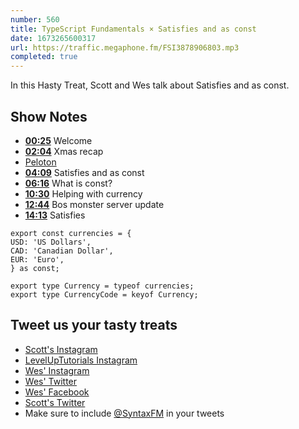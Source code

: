 ```yaml
---
number: 560
title: TypeScript Fundamentals × Satisfies and as const
date: 1673265600317
url: https://traffic.megaphone.fm/FSI3878906803.mp3
completed: true
---
```


In this Hasty Treat, Scott and Wes talk about Satisfies and as const.

## Show Notes

* **[00:25](#t=00:25)** Welcome
* **[02:04](#t=02:04)** Xmas recap
* [Peloton](https://www.onepeloton.com)
* **[04:09](#t=04:09)** Satisfies and as const
* **[06:16](#t=06:16)** What is const?
* **[10:30](#t=10:30)** Helping with currency
* **[12:44](#t=12:44)** Bos monster server update
* **[14:13](#t=14:13)** Satisfies

```
export const currencies = {
USD: 'US Dollars',
CAD: 'Canadian Dollar',
EUR: 'Euro',
} as const;

export type Currency = typeof currencies;
export type CurrencyCode = keyof Currency;
```

## Tweet us your tasty treats

* [Scott's Instagram](https://www.instagram.com/stolinski/)
* [LevelUpTutorials Instagram](https://www.instagram.com/LevelUpTutorials/)
* [Wes' Instagram](https://www.instagram.com/wesbos/)
* [Wes' Twitter](https://twitter.com/wesbos)
* [Wes' Facebook](https://www.facebook.com/wesbos.developer)
* [Scott's Twitter](https://twitter.com/stolinski)
* Make sure to include [@SyntaxFM](https://twitter.com/SyntaxFM) in your tweets
